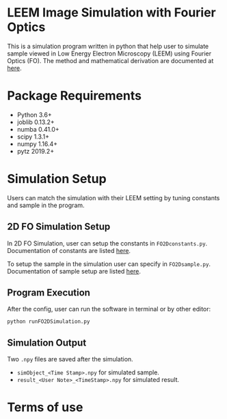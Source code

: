 # LEEM Image Simulation with Fourier Optics

This is a simulation program written in python that help user to simulate sample viewed in Low Energy Electron Microscopy (LEEM) using Fourier Optics (FO). The method and mathematical derivation are documented at [here](https://www.sciencedirect.com/science/article/abs/pii/S0304399118304418).


# Package Requirements
- Python 3.6+
- joblib 0.13.2+
- numba 0.41.0+
- scipy 1.3.1+
- numpy 1.16.4+
- pytz 2019.2+

# Simulation Setup
Users can match the simulation with their LEEM setting by tuning constants and sample in the program.

## 2D FO Simulation Setup
In 2D FO Simulation, user can setup the constants in `FO2Dconstants.py`.  
Documentation of constants are listed [here](https://github.com/klwlau/LEEM-Fourier-Optics/blob/master/docs/FO2Dconstants.md).

To setup the sample in the simulation user can specify in `FO2Dsample.py`.  
Documentation of sample setup are listed [here](https://github.com/klwlau/LEEM-Fourier-Optics/blob/master/docs/FO2Dsample.md).

## Program Execution

After the config, user can run the software in terminal or by other editor:

```
python runFO2DSimulation.py
```


## Simulation Output
Two `.npy` files are saved after the simulation. 
- `simObject_<Time Stamp>.npy` for simulated sample.
- `result_<User Note>_<TimeStamp>.npy` for simulated result.

# Terms of use

